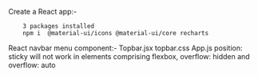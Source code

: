 Create a React app:-

        3 packages installed
        npm i  @material-ui/icons @material-ui/core recharts

React navbar menu component:-
        Topbar.jsx
        topbar.css
        App.js
        position: sticky will not work in elements comprising flexbox, overflow: hidden and overflow: auto


